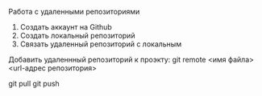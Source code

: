 Работа с удаленными репозиториями

1. Создать аккаунт на Github
2. Создать локальный репозиторий
3. Связать удаленный репозиторий с локальным

Добавить удаленнный репозиторий к проэкту:
git remote <имя файла> <url-адрес репозитория>

git pull
git push
